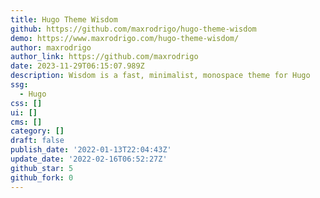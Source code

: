 ```yaml
---
title: Hugo Theme Wisdom
github: https://github.com/maxrodrigo/hugo-theme-wisdom
demo: https://www.maxrodrigo.com/hugo-theme-wisdom/
author: maxrodrigo
author_link: https://github.com/maxrodrigo
date: 2023-11-29T06:15:07.989Z
description: Wisdom is a fast, minimalist, monospace theme for Hugo
ssg:
  - Hugo
css: []
ui: []
cms: []
category: []
draft: false
publish_date: '2022-01-13T22:04:43Z'
update_date: '2022-02-16T06:52:27Z'
github_star: 5
github_fork: 0
---
```

